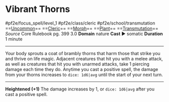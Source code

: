# Vibrant Thorns
#pf2e/focus_spell/level_1 #pf2e/class/cleric #pf2e/school/transmutation 
==[Uncommon](Uncommon.md)== ==[Cleric](Cleric.md)== ==[Morph](Morph.md)== ==[Plant](Plant.md)== ==[Transmutation](Transmutation.md)==
*Source* Core Rulebook pg. 399 3.0
**Domain** nature
**Cast** ► somatic
**Duration** 1 minute

---
Your body sprouts a coat of brambly thorns that harm those that strike you and thrive on life magic. Adjacent creatures that hit you with a melee attack, as well as creatures that hit you with unarmed attacks, take 1 piercing damage each time they do. Anytime you cast a positive spell, the damage from your thorns increases to `dice: 1d6|avg` until the start of your next turn.

<hr>

**Heightened (+1)** The damage increases by 1, or `dice: 1d6|avg` after you cast a positive spell.